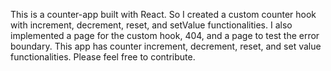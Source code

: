 This is a counter-app built with React. So I created a custom counter hook with increment, decrement, reset, and setValue functionalities. I also implemented a page for the custom hook, 404, and a page to test the error boundary. This app has counter increment, decrement, reset, and set value functionalities. Please feel free to contribute.
